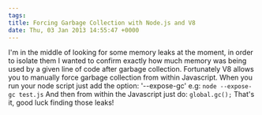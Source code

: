 ```yaml
---
tags: 
title: Forcing Garbage Collection with Node.js and V8 
date: Thu, 03 Jan 2013 14:55:47 +0000
---
```

I'm in the middle of looking for some memory leaks at the moment, in order to isolate them I wanted to confirm exactly how much memory was being used by a given line of code after garbage collection. Fortunately V8 allows you to manually force garbage collection from within Javascript. When you run your node script just add the option: '--expose-gc' e.g: `node --expose-gc test.js` And then from within the Javascript just do: `global.gc();` That's it, good luck finding those leaks!
